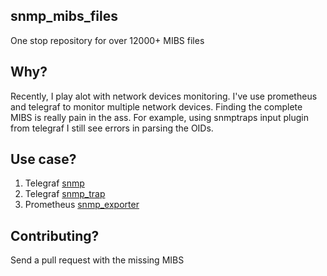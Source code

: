 ## snmp_mibs_files
One stop repository for over 12000+ MIBS files

## Why?
Recently, I play alot with network devices monitoring. I've use prometheus and telegraf to monitor multiple network devices. Finding the complete MIBS is really pain in the ass.
For example, using snmptraps input plugin from telegraf I still see errors in parsing the OIDs.

## Use case?
1. Telegraf [snmp](https://github.com/influxdata/telegraf/tree/master/plugins/inputs/snmp "Telegraf snmp")
2. Telegraf [snmp_trap](https://github.com/influxdata/telegraf/tree/master/plugins/inputs/snmp_trap "Telegraf snmp_trap")
2. Prometheus [snmp_exporter](https://github.com/prometheus/snmp_exporter/tree/master/generator "snmp_exporter")

## Contributing?
Send a pull request with the missing MIBS